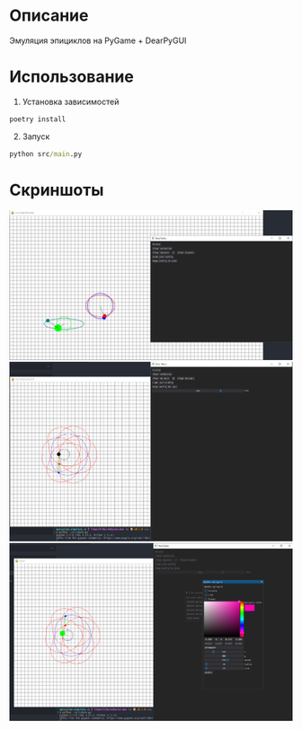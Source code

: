 # Описание

Эмуляция эпициклов на PyGame + DearPyGUI

# Использование

1. Установка зависимостей
```cmd
poetry install
```

2. Запуск
```cmd
python src/main.py
```

# Скриншоты

![](./static/screenshot.png)
![](./static/screenshot2.png)
![](./static/screenshot3.png)

